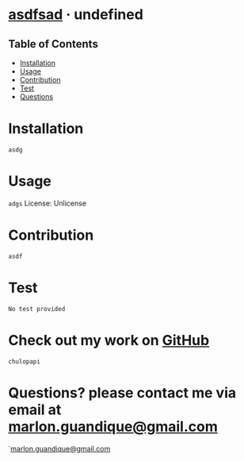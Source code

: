 # [asdfsad](#asdfsad) &middot; undefined
## Table of Contents
* [Installation](#Installation)
* [Usage](#usage)
* [Contribution](#Contribution)
* [Test](#Test)
* [Questions](#userEmail)
# Installation
`asdg`

# Usage
`adgs`
License:  Unlicense

# Contribution
`asdf`

# Test
`No test provided`

# Check out my work on [GitHub](https://github.com/chulopapi)
`chulopapi`

# Questions? please contact me via email at <marlon.guandique@gmail.com> 
`marlon.guandique@gmail.com
